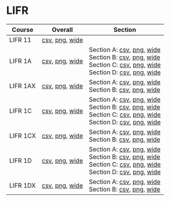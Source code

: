 # LIFR

| Course | Overall | Section |
| ------ | ------- | ------- |
| LIFR 11 | [csv](https://github.com/UCSD-Historical-Enrollment-Data/2024Spring/blob/main/overall/LIFR%2011.csv), [png](https://raw.githubusercontent.com/UCSD-Historical-Enrollment-Data/2024Spring/main/plot_overall/LIFR%2011.png), [wide](https://raw.githubusercontent.com/UCSD-Historical-Enrollment-Data/2024Spring/main/plot_overall_wide/LIFR%2011.png) |  |
| LIFR 1A | [csv](https://github.com/UCSD-Historical-Enrollment-Data/2024Spring/blob/main/overall/LIFR%201A.csv), [png](https://raw.githubusercontent.com/UCSD-Historical-Enrollment-Data/2024Spring/main/plot_overall/LIFR%201A.png), [wide](https://raw.githubusercontent.com/UCSD-Historical-Enrollment-Data/2024Spring/main/plot_overall_wide/LIFR%201A.png) | Section A: [csv](https://github.com/UCSD-Historical-Enrollment-Data/2024Spring/blob/main/section/LIFR%201A_A.csv), [png](https://raw.githubusercontent.com/UCSD-Historical-Enrollment-Data/2024Spring/main/plot_section/LIFR%201A_A.png), [wide](https://raw.githubusercontent.com/UCSD-Historical-Enrollment-Data/2024Spring/main/plot_section_wide/LIFR%201A_A.png)<br>Section B: [csv](https://github.com/UCSD-Historical-Enrollment-Data/2024Spring/blob/main/section/LIFR%201A_B.csv), [png](https://raw.githubusercontent.com/UCSD-Historical-Enrollment-Data/2024Spring/main/plot_section/LIFR%201A_B.png), [wide](https://raw.githubusercontent.com/UCSD-Historical-Enrollment-Data/2024Spring/main/plot_section_wide/LIFR%201A_B.png)<br>Section C: [csv](https://github.com/UCSD-Historical-Enrollment-Data/2024Spring/blob/main/section/LIFR%201A_C.csv), [png](https://raw.githubusercontent.com/UCSD-Historical-Enrollment-Data/2024Spring/main/plot_section/LIFR%201A_C.png), [wide](https://raw.githubusercontent.com/UCSD-Historical-Enrollment-Data/2024Spring/main/plot_section_wide/LIFR%201A_C.png)<br>Section D: [csv](https://github.com/UCSD-Historical-Enrollment-Data/2024Spring/blob/main/section/LIFR%201A_D.csv), [png](https://raw.githubusercontent.com/UCSD-Historical-Enrollment-Data/2024Spring/main/plot_section/LIFR%201A_D.png), [wide](https://raw.githubusercontent.com/UCSD-Historical-Enrollment-Data/2024Spring/main/plot_section_wide/LIFR%201A_D.png) |
| LIFR 1AX | [csv](https://github.com/UCSD-Historical-Enrollment-Data/2024Spring/blob/main/overall/LIFR%201AX.csv), [png](https://raw.githubusercontent.com/UCSD-Historical-Enrollment-Data/2024Spring/main/plot_overall/LIFR%201AX.png), [wide](https://raw.githubusercontent.com/UCSD-Historical-Enrollment-Data/2024Spring/main/plot_overall_wide/LIFR%201AX.png) | Section A: [csv](https://github.com/UCSD-Historical-Enrollment-Data/2024Spring/blob/main/section/LIFR%201AX_A.csv), [png](https://raw.githubusercontent.com/UCSD-Historical-Enrollment-Data/2024Spring/main/plot_section/LIFR%201AX_A.png), [wide](https://raw.githubusercontent.com/UCSD-Historical-Enrollment-Data/2024Spring/main/plot_section_wide/LIFR%201AX_A.png)<br>Section B: [csv](https://github.com/UCSD-Historical-Enrollment-Data/2024Spring/blob/main/section/LIFR%201AX_B.csv), [png](https://raw.githubusercontent.com/UCSD-Historical-Enrollment-Data/2024Spring/main/plot_section/LIFR%201AX_B.png), [wide](https://raw.githubusercontent.com/UCSD-Historical-Enrollment-Data/2024Spring/main/plot_section_wide/LIFR%201AX_B.png) |
| LIFR 1C | [csv](https://github.com/UCSD-Historical-Enrollment-Data/2024Spring/blob/main/overall/LIFR%201C.csv), [png](https://raw.githubusercontent.com/UCSD-Historical-Enrollment-Data/2024Spring/main/plot_overall/LIFR%201C.png), [wide](https://raw.githubusercontent.com/UCSD-Historical-Enrollment-Data/2024Spring/main/plot_overall_wide/LIFR%201C.png) | Section A: [csv](https://github.com/UCSD-Historical-Enrollment-Data/2024Spring/blob/main/section/LIFR%201C_A.csv), [png](https://raw.githubusercontent.com/UCSD-Historical-Enrollment-Data/2024Spring/main/plot_section/LIFR%201C_A.png), [wide](https://raw.githubusercontent.com/UCSD-Historical-Enrollment-Data/2024Spring/main/plot_section_wide/LIFR%201C_A.png)<br>Section B: [csv](https://github.com/UCSD-Historical-Enrollment-Data/2024Spring/blob/main/section/LIFR%201C_B.csv), [png](https://raw.githubusercontent.com/UCSD-Historical-Enrollment-Data/2024Spring/main/plot_section/LIFR%201C_B.png), [wide](https://raw.githubusercontent.com/UCSD-Historical-Enrollment-Data/2024Spring/main/plot_section_wide/LIFR%201C_B.png)<br>Section C: [csv](https://github.com/UCSD-Historical-Enrollment-Data/2024Spring/blob/main/section/LIFR%201C_C.csv), [png](https://raw.githubusercontent.com/UCSD-Historical-Enrollment-Data/2024Spring/main/plot_section/LIFR%201C_C.png), [wide](https://raw.githubusercontent.com/UCSD-Historical-Enrollment-Data/2024Spring/main/plot_section_wide/LIFR%201C_C.png)<br>Section D: [csv](https://github.com/UCSD-Historical-Enrollment-Data/2024Spring/blob/main/section/LIFR%201C_D.csv), [png](https://raw.githubusercontent.com/UCSD-Historical-Enrollment-Data/2024Spring/main/plot_section/LIFR%201C_D.png), [wide](https://raw.githubusercontent.com/UCSD-Historical-Enrollment-Data/2024Spring/main/plot_section_wide/LIFR%201C_D.png) |
| LIFR 1CX | [csv](https://github.com/UCSD-Historical-Enrollment-Data/2024Spring/blob/main/overall/LIFR%201CX.csv), [png](https://raw.githubusercontent.com/UCSD-Historical-Enrollment-Data/2024Spring/main/plot_overall/LIFR%201CX.png), [wide](https://raw.githubusercontent.com/UCSD-Historical-Enrollment-Data/2024Spring/main/plot_overall_wide/LIFR%201CX.png) | Section A: [csv](https://github.com/UCSD-Historical-Enrollment-Data/2024Spring/blob/main/section/LIFR%201CX_A.csv), [png](https://raw.githubusercontent.com/UCSD-Historical-Enrollment-Data/2024Spring/main/plot_section/LIFR%201CX_A.png), [wide](https://raw.githubusercontent.com/UCSD-Historical-Enrollment-Data/2024Spring/main/plot_section_wide/LIFR%201CX_A.png)<br>Section B: [csv](https://github.com/UCSD-Historical-Enrollment-Data/2024Spring/blob/main/section/LIFR%201CX_B.csv), [png](https://raw.githubusercontent.com/UCSD-Historical-Enrollment-Data/2024Spring/main/plot_section/LIFR%201CX_B.png), [wide](https://raw.githubusercontent.com/UCSD-Historical-Enrollment-Data/2024Spring/main/plot_section_wide/LIFR%201CX_B.png) |
| LIFR 1D | [csv](https://github.com/UCSD-Historical-Enrollment-Data/2024Spring/blob/main/overall/LIFR%201D.csv), [png](https://raw.githubusercontent.com/UCSD-Historical-Enrollment-Data/2024Spring/main/plot_overall/LIFR%201D.png), [wide](https://raw.githubusercontent.com/UCSD-Historical-Enrollment-Data/2024Spring/main/plot_overall_wide/LIFR%201D.png) | Section A: [csv](https://github.com/UCSD-Historical-Enrollment-Data/2024Spring/blob/main/section/LIFR%201D_A.csv), [png](https://raw.githubusercontent.com/UCSD-Historical-Enrollment-Data/2024Spring/main/plot_section/LIFR%201D_A.png), [wide](https://raw.githubusercontent.com/UCSD-Historical-Enrollment-Data/2024Spring/main/plot_section_wide/LIFR%201D_A.png)<br>Section B: [csv](https://github.com/UCSD-Historical-Enrollment-Data/2024Spring/blob/main/section/LIFR%201D_B.csv), [png](https://raw.githubusercontent.com/UCSD-Historical-Enrollment-Data/2024Spring/main/plot_section/LIFR%201D_B.png), [wide](https://raw.githubusercontent.com/UCSD-Historical-Enrollment-Data/2024Spring/main/plot_section_wide/LIFR%201D_B.png)<br>Section C: [csv](https://github.com/UCSD-Historical-Enrollment-Data/2024Spring/blob/main/section/LIFR%201D_C.csv), [png](https://raw.githubusercontent.com/UCSD-Historical-Enrollment-Data/2024Spring/main/plot_section/LIFR%201D_C.png), [wide](https://raw.githubusercontent.com/UCSD-Historical-Enrollment-Data/2024Spring/main/plot_section_wide/LIFR%201D_C.png)<br>Section D: [csv](https://github.com/UCSD-Historical-Enrollment-Data/2024Spring/blob/main/section/LIFR%201D_D.csv), [png](https://raw.githubusercontent.com/UCSD-Historical-Enrollment-Data/2024Spring/main/plot_section/LIFR%201D_D.png), [wide](https://raw.githubusercontent.com/UCSD-Historical-Enrollment-Data/2024Spring/main/plot_section_wide/LIFR%201D_D.png) |
| LIFR 1DX | [csv](https://github.com/UCSD-Historical-Enrollment-Data/2024Spring/blob/main/overall/LIFR%201DX.csv), [png](https://raw.githubusercontent.com/UCSD-Historical-Enrollment-Data/2024Spring/main/plot_overall/LIFR%201DX.png), [wide](https://raw.githubusercontent.com/UCSD-Historical-Enrollment-Data/2024Spring/main/plot_overall_wide/LIFR%201DX.png) | Section A: [csv](https://github.com/UCSD-Historical-Enrollment-Data/2024Spring/blob/main/section/LIFR%201DX_A.csv), [png](https://raw.githubusercontent.com/UCSD-Historical-Enrollment-Data/2024Spring/main/plot_section/LIFR%201DX_A.png), [wide](https://raw.githubusercontent.com/UCSD-Historical-Enrollment-Data/2024Spring/main/plot_section_wide/LIFR%201DX_A.png)<br>Section B: [csv](https://github.com/UCSD-Historical-Enrollment-Data/2024Spring/blob/main/section/LIFR%201DX_B.csv), [png](https://raw.githubusercontent.com/UCSD-Historical-Enrollment-Data/2024Spring/main/plot_section/LIFR%201DX_B.png), [wide](https://raw.githubusercontent.com/UCSD-Historical-Enrollment-Data/2024Spring/main/plot_section_wide/LIFR%201DX_B.png) |
